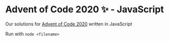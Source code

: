 # Advent of Code 2020 ✨ - JavaScript

Our solutions for [Advent of Code 2020](https://adventofcode.com/2020) written in JavaScript

Run with `node <filename>`
